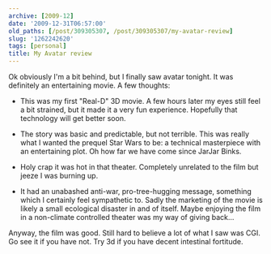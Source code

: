 ```yaml
---
archive: [2009-12]
date: '2009-12-31T06:57:00'
old_paths: [/post/309305307, /post/309305307/my-avatar-review]
slug: '1262242620'
tags: [personal]
title: My Avatar review
---
```


Ok obviously I'm a bit behind, but I finally saw avatar tonight. It was
definitely an entertaining movie. A few thoughts:

- This was my first "Real-D" 3D movie. A few hours later my eyes still
  feel a bit strained, but it made it a very fun experience. Hopefully
  that technology will get better soon. 

- The story was basic and predictable, but not terrible. This was really
  what I wanted the prequel Star Wars to be: a technical masterpiece with
  an entertaining plot. Oh how far we have come since JarJar Binks.

- Holy crap it was hot in that theater. Completely unrelated to the film
  but jeeze I was burning up. 

- It had an unabashed anti-war, pro-tree-hugging message, something which
  I certainly feel sympathetic to. Sadly the marketing of the movie is
  likely a small ecological disaster in and of itself. Maybe enjoying the
  film in a non-climate controlled theater was my way of giving back...

Anyway, the film was good. Still hard to believe a lot of what I saw was
CGI. Go see it if you have not. Try 3d if you have decent intestinal
fortitude.

